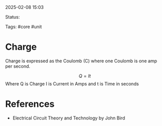 2025-02-08 15:03 

Status:

Tags: #core #unit

# Charge

Charge is expressed as the Coulomb (C) where one Coulomb is one amp per second. 

$$
Q = It
$$
Where Q is Charge I is Current in Amps and t is Time in seconds

# References
- Electrical Circuit Theory and Technology by John Bird


